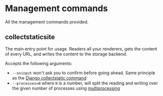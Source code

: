 # Management commands

All the management commands provided.

## collectstaticsite

The main entry point for usage. Readers all your renderers, gets the content of every
URL, and writes the content to the storage backend.

Accepts the following arguments:

- `--noinput` won\'t ask you to confirm before going ahead. Same principle as the
  [Django collectstatic command](https://docs.djangoproject.com/en/stable/ref/contrib/staticfiles/#collectstatic)
- `--processes=N` where `N` is a number, will split the reading and writing over the
  given number of processes using
  [multiprocessing](https://docs.python.org/3/library/multiprocessing.html)
